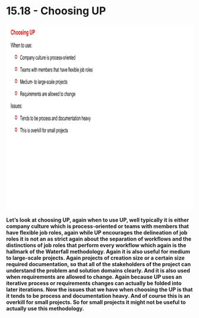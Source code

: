 # 15.18 - Choosing UP

<img src="/images/15_18_01.jpg" width="800" height="500">

**Let’s look at choosing UP, again when to use UP, well typically it is either company culture which is process-oriented or teams with members that have flexible job roles, again while UP encourages the delineation of job roles it is not an as strict again about the separation of workflows and the distinctions of job roles that perform every workflow which again is the hallmark of the Waterfall methodology. Again it is also useful for medium to large-scale projects. Again projects of creation size or a certain size required documentation, so that all of the stakeholders of the project can understand the problem and solution domains clearly. And it is also used when requirements are allowed to change. Again because UP uses an iterative process or requirements changes can actually be folded into later iterations. Now the issues that we have when choosing the UP is that it tends to be process and documentation heavy. And of course this is an overkill for small projects. So for small projects it might not be useful to actually use this methodology.**